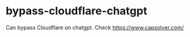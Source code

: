# bypass-cloudflare-chatgpt
Can bypass Cloudflare on chatgpt. Check https://www.capsolver.com/ 
                                                                                                               